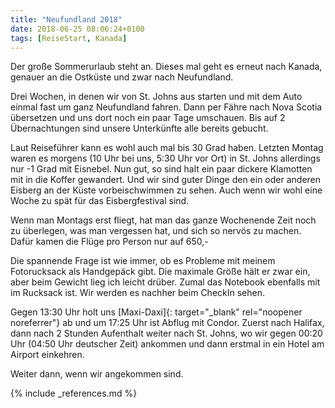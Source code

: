 ```yaml
---
title: "Neufundland 2018"
date: 2018-06-25 08:06:24+0100
tags: [ReiseStart, Kanada]
---
```

Der große Sommerurlaub steht an. Dieses mal geht es erneut nach Kanada, genauer an die Ostküste und zwar nach Neufundland.

Drei Wochen, in denen wir von St. Johns aus starten und mit dem Auto einmal fast um ganz Neufundland fahren. Dann per Fähre nach Nova Scotia übersetzen und uns dort noch ein paar Tage umschauen. Bis auf 2 Übernachtungen sind unsere Unterkünfte alle bereits gebucht.

Laut Reiseführer kann es wohl auch mal bis 30 Grad haben. Letzten Montag waren es morgens (10 Uhr bei uns, 5:30 Uhr vor Ort) in St. Johns allerdings nur -1 Grad mit Eisnebel. Nun gut, so sind halt ein paar dickere Klamotten mit in die Koffer gewandert. Und wir sind guter Dinge den ein oder anderen Eisberg an der Küste vorbeischwimmen zu sehen. Auch wenn wir wohl eine Woche zu spät für das Eisbergfestival sind.

Wenn man Montags erst fliegt, hat man das ganze Wochenende Zeit noch zu überlegen, was man vergessen hat, und sich so nervös zu machen. Dafür kamen die Flüge pro Person nur auf 650,- 

Die spannende Frage ist wie immer, ob es Probleme mit meinem Fotorucksack als Handgepäck gibt. Die maximale Größe hält er zwar ein, aber beim Gewicht lieg ich leicht drüber. Zumal das Notebook ebenfalls mit im Rucksack ist. Wir werden es nachher beim CheckIn sehen.

Gegen 13:30 Uhr holt uns [Maxi-Daxi]{: target="_blank" rel="noopener noreferrer"} ab und um 17:25 Uhr ist Abflug mit Condor. Zuerst nach Halifax, dann nach 2 Stunden Aufenthalt weiter nach St. Johns, wo wir gegen 00:20 Uhr (04:50 Uhr deutscher Zeit) ankommen und dann erstmal in ein Hotel am Airport einkehren.

Weiter dann, wenn wir angekommen sind.

{% include _references.md %}